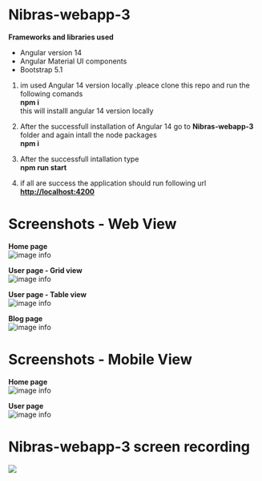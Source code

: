 # Nibras-webapp-3

**Frameworks and libraries used**  
- Angular version 14  
- Angular Material UI components  
- Bootstrap 5.1  

1. im used Angular 14 version locally .pleace clone this repo and run the following comands  
**npm i**   
this will installl angular 14 version locally

2. After the  successfull installation of Angular 14 go to **Nibras-webapp-3** folder and again intall the node packages  
**npm i**

3. After the successfull intallation type  
**npm run start**

4. if all are success the application should run following url   
**[http://localhost:4200](http://localhost:4200/)**


# Screenshots - Web View
**Home page**  
![image info](./home.png)

**User page - Grid view**  
![image info](./users.png)

**User page - Table view**  
![image info](./user%20grid.png)

**Blog page**  
![image info](./blog.png)


# Screenshots - Mobile View
**Home page**  
![image info](./localhost_4200_blog.png)

**User page**  
![image info](./localhost_4200_blog%20(1).png)

# Nibras-webapp-3 screen recording

![](https://github.com/amilathennakoon/Nibras-webapp-3/blob/development/Animation.gif)
